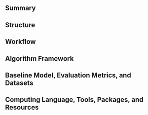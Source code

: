 



## Summary
## Structure
## Workflow
## Algorithm Framework
## Baseline Model, Evaluation Metrics, and Datasets
## Computing Language, Tools, Packages, and Resources


